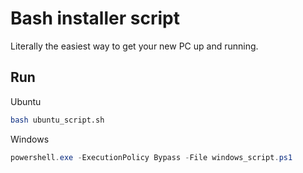 # Bash installer script
Literally the easiest way to get your new PC up and running. 

## Run
Ubuntu
```bash
bash ubuntu_script.sh
```  

Windows
```powershell
powershell.exe -ExecutionPolicy Bypass -File windows_script.ps1
```